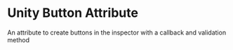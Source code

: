# Unity Button Attribute
An attribute to create buttons in the inspector with a callback and validation method
